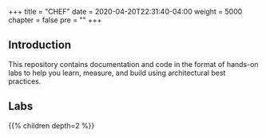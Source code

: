 +++
title = "CHEF"
date = 2020-04-20T22:31:40-04:00
weight = 5000
chapter = false
pre = ""
+++

## Introduction

This repository contains documentation and code in the format of hands-on labs to help you learn, measure, and build using architectural best practices.

## Labs

{{% children depth=2 %}}
